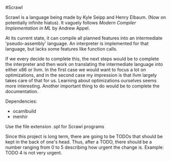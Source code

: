 #Scrawl

Scrawl is a language being made by Kyle Seipp and Henry Elbaum. (Now on
potentially infinite hiatus). It vaguely follows *Modern Compiler Implementation
in ML* by Andrew Appel.

At its current state, it can compile all planned features into an intermediate
'pseudo-assembly' language. An interpreter is implemented for that language, but
lacks some features like function calls.

If we every decide to complete this, the next steps would be to complete the
interpreter and then work on translating the intermediate language into either
x86 or llvm. In the first case we would want to focus a lot on optimizations,
and in the second case my impression is that llvm largely takes care of that for
us. Learning about optimizations ourselves seems more interesting. Another
important thing to do would be to complete the documentation.

Dependencies:
  - ocamlbuild
  - menhir

Use the file extension .spl for Scrawl programs


Since this project is long term, there are going to be TODOs that should be
kept in the back of one's head. Thus, after a TODO, there should be a number
ranging from 0 to 5 describing how urgent the change is. Example: TODO 4 is not
very urgent.
